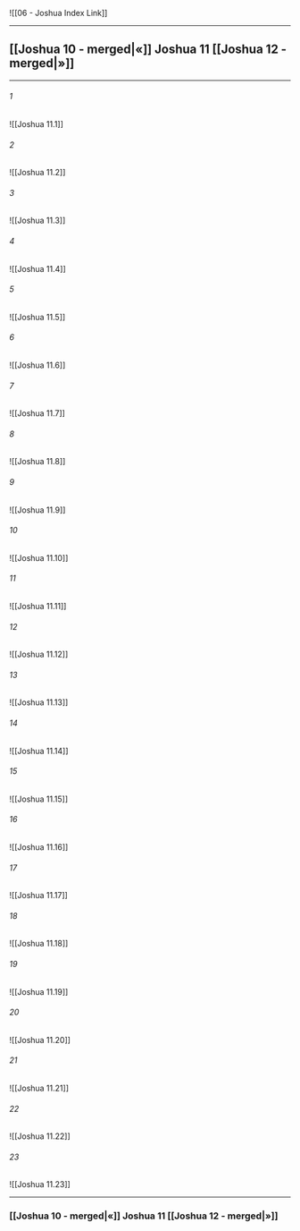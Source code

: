 ![[06 - Joshua Index Link]]

---
##  [[Joshua 10 - merged|«]] Joshua 11 [[Joshua 12 - merged|»]]

---

###### 1
![[Joshua 11.1]] 

###### 2
![[Joshua 11.2]] 

###### 3
![[Joshua 11.3]] 

###### 4
![[Joshua 11.4]]

###### 5 
![[Joshua 11.5]] 

###### 6
![[Joshua 11.6]] 

###### 7
![[Joshua 11.7]] 

###### 8
![[Joshua 11.8]] 

###### 9
![[Joshua 11.9]] 

###### 10
![[Joshua 11.10]] 

###### 11
![[Joshua 11.11]] 

###### 12
![[Joshua 11.12]]

###### 13
![[Joshua 11.13]] 

###### 14
![[Joshua 11.14]] 

###### 15
![[Joshua 11.15]]

###### 16
![[Joshua 11.16]] 

###### 17
![[Joshua 11.17]]

###### 18
![[Joshua 11.18]] 

###### 19
![[Joshua 11.19]] 

###### 20
![[Joshua 11.20]]

###### 21
![[Joshua 11.21]] 

###### 22
![[Joshua 11.22]] 

###### 23
![[Joshua 11.23]]


---
###  [[Joshua 10 - merged|«]] Joshua 11 [[Joshua 12 - merged|»]]